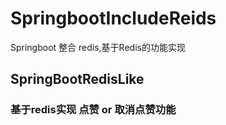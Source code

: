 # SpringbootIncludeReids      
Springboot 整合 redis,基于Redis的功能实现
## SpringBootRedisLike
### 基于redis实现 点赞 or 取消点赞功能
